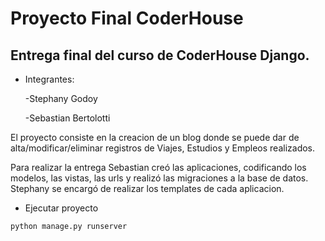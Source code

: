 # Proyecto Final CoderHouse

## Entrega final del curso de CoderHouse Django.

- Integrantes:
  
    -Stephany Godoy
    
    -Sebastian Bertolotti

El proyecto consiste en la creacion de un blog donde se puede dar de alta/modificar/eliminar registros de Viajes, Estudios y Empleos realizados.

Para realizar la entrega Sebastian creó las aplicaciones, codificando los modelos, las vistas, las urls y realizó las migraciones a la base de datos.
Stephany se encargó de realizar los templates de cada aplicacion.

- Ejecutar proyecto
```bash
python manage.py runserver
```
